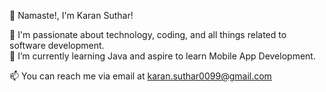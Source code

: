 👋 Namaste!, I'm Karan Suthar!

👀 I'm passionate about technology, coding, and all things related to software development.   
🌱 I’m currently learning Java and aspire to learn Mobile App Development.

📫 You can reach me via email at karan.suthar0099@gmail.com

